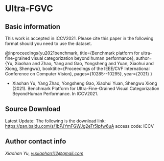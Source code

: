 # Ultra-FGVC

## Basic information
This work is accepted in ICCV2021. Please cite this paper in the following format should you need to use the dataset.

@inproceedings{yu2021benchmark,
  title={Benchmark platform for ultra-fine-grained visual categorization beyond human performance},
  author={Yu, Xiaohan and Zhao, Yang and Gao, Yongsheng and Yuan, Xiaohui and Xiong, Shengwu},
  booktitle={Proceedings of the IEEE/CVF International Conference on Computer Vision},
  pages={10285--10295},
  year={2021}
}

* Xiaohan Yu, Yang Zhao, Yongsheng Gao, Xiaohui Yuan, Shengwu Xiong (2021). Benchmark Platform for Ultra-Fine-Grained Visual Categorization BeyondHuman Performance. In ICCV2021.

## Source Download
Latest Update: The following is the download link: 
https://pan.baidu.com/s/1bPJYmFGWJg2eTr5Ipfw6uA
access code: ICCV

<!-- The two subsets of the UFG dataset has been released (see link: https://maxwell.ict.griffith.edu.au/cvipl/UFG_dataset.html)
The remaining three subsets are too large to be uploaded to any public platform. Please contact us to get a hard drive copy.  -->

## Author contact info
*Xiaohan Yu*, *yuxiaohan112@gmail.com*
